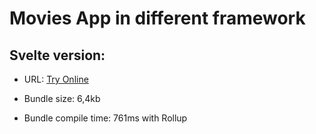 # Movies App in different framework

## Svelte version:

- URL: [Try Online](https://galiprandi.github.io/movies/svelte/public/)

- Bundle size: 6,4kb

- Bundle compile time: 761ms with Rollup
